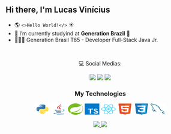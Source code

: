 ## Hi there, I'm Lucas Vinícius

- 🌎 `<>Hello World!</>` ☀️
- 🔭 I’m currently studyind at <b>Generation Brazil</b> 🌱
- 👨🏽‍💻 Generation Brasil T65 - Developer Full-Stack Java Jr.


<br>


<div align="center">
  <p>💻 Social Medias:</p>
<p>
  <a href="https://discordapp.com/users/lvlucao" target="_blank"><img src="https://img.shields.io/badge/Discord-7289DA?style=for-the-badge&logo=discord&logoColor=white" target="_blank"></a> 
  <a href = "mailto:lucasbarbato80@gmail.com"><img src="https://img.shields.io/badge/-Gmail-%23333?style=for-the-badge&logo=gmail&logoColor=white" target="_blank"></a>
  <a href="https://www.linkedin.com/in/lucasbarbato/" target="_blank"><img src="https://img.shields.io/badge/-LinkedIn-%230077B5?style=for-the-badge&logo=linkedin&logoColor=white" target="_blank"></a> 
</p>
<h3>My Technologies</h3>
  <div style="display: inline_block">
    <img align="center" alt="Lucas-Python" height="30" width="40" src="https://raw.githubusercontent.com/devicons/devicon/master/icons/python/python-original.svg">
    <img align="center" alt="Lucas-Java" width="40" height="30" src="https://raw.githubusercontent.com/devicons/devicon/master/icons/java/java-original.svg"  />
    <img align="center" alt="Lucas-Spring" height="30" width="40" src="https://raw.githubusercontent.com/devicons/devicon/master/icons/spring/spring-original.svg">
    <img align="center" alt="Lucas-Ts" height="30" width="40" src="https://raw.githubusercontent.com/devicons/devicon/master/icons/typescript/typescript-plain.svg">
    <img align="center" alt="Lucas-React" height="30" width="40" src="https://raw.githubusercontent.com/devicons/devicon/master/icons/react/react-original.svg">
    <img align="center" alt="Lucas-HTML" height="30" width="40" src="https://raw.githubusercontent.com/devicons/devicon/master/icons/html5/html5-original.svg">
    <img align="center" alt="Lucas-CSS" height="30" width="40" src="https://raw.githubusercontent.com/devicons/devicon/master/icons/css3/css3-original.svg">
    <img align="center" alt="Lucas-Mysql" height="30" width="40" src="https://raw.githubusercontent.com/devicons/devicon/master/icons/mysql/mysql-plain.svg">
  </div>
<br>

  <div>
    <a href="https://github.com/lucaolv">
    <img height="180em" src="https://github-readme-stats.vercel.app/api/top-langs/?username=lucaolv&layout=compact&langs_count=7&theme=algolia"/>
    <img height="180em" src="https://github-readme-stats.vercel.app/api?username=lucaolv&show_icons=true&theme=algolia&include_all_commits=true&count_private=true"/>
  </div>
</div>
